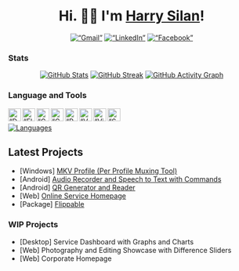 <h1 align="center"> Hi. 🙋‍♂️ I'm <a href="https://www.facebook.com/harlanx">Harry Silan</a>!</h1>
<!-- <h3 align="center">Front End Developer ● Graphic Designer ● Media Editor</h3> -->


[<p align="center"> <img alt=“Gmail” src="https://img.shields.io/badge/Gmail-D14836?style=for-the-badge&logo=gmail&logoColor=white" />][email]
[<img alt=“LinkedIn” src="https://img.shields.io/badge/LinkedIn-0077B5?style=for-the-badge&logo=linkedin&logoColor=white" />][linkedin]
[<img alt=“Facebook” src="https://img.shields.io/badge/Facebook-1877F2?style=for-the-badge&logo=facebook&logoColor=white" /></p>][facebook]
  

### Stats
[<p align="center"><img title="GitHub Stats" src="https://github-readme-stats.vercel.app/api?username=harlanx&theme=transparent&title_color=6EA343&text_color=9DC77A&icon_color=4A841A&border_radius=2.5&show_icons=true&hide_border=false&include_all_commits=true&count_private=true&hide_rank=true" />][readmestat]
[<img title="GitHub Streak" src="https://github-readme-streak-stats.herokuapp.com?user=harlanx&theme=transparent&date_format=M%20j%5B%2C%20Y%5D&card_width=380&fire=6EA343&ring=9DC77A&currStreakNum=6EA343&currStreakLabel=6EA343&sideLabels=4A841A&sideNums=9DC77A&dates=6EA343" />][readmestreak]
[<img title="GitHub Activity Graph" src="https://github-readme-activity-graph.vercel.app/graph?username=harlanx&bg_color=00000000&color=48a41a&line=9dc77a&point=6ea343&area=true&hide_border=true&area=false" /></p>][readmegraph]

### Language and Tools
[<img align="left" alt=“Dart” title="Dart Language" width="26px" src="https://www.vectorlogo.zone/logos/dartlang/dartlang-icon.svg" />][dart]
[<img align="left" alt=“Flutter” title="Flutter Framework" width="26px" src="https://www.vectorlogo.zone/logos/flutterio/flutterio-icon.svg" />][flutter]
[<img align="left" alt=“C++” title="C++" width="26px" src="https://upload.wikimedia.org/wikipedia/commons/1/18/ISO_C%2B%2B_Logo.svg" />][cplus]
[<img align="left" alt=“C#” title="C#" width="26px" src="https://cdn.worldvectorlogo.com/logos/c--4.svg" />][csharp]
[<img align="left" alt=“Python” title="Python" width="26px" src="https://upload.wikimedia.org/wikipedia/commons/c/c3/Python-logo-notext.svg" />][python]
[<img align="left" alt=“VSCode” title="Visual Studio Code" width="26px" src="https://upload.wikimedia.org/wikipedia/commons/9/9a/Visual_Studio_Code_1.35_icon.svg" />][vscode]
[<img align="left" alt=“VisualStudio” title="Visual Studio" width="26px" src="https://upload.wikimedia.org/wikipedia/commons/5/59/Visual_Studio_Icon_2019.svg" />][vs]
[<img align="left" alt=“Supabase” title="Supabase" width="26px" src="https://user-images.githubusercontent.com/78299538/127101051-b808247f-7bd0-4be8-ad19-351a2a2ab557.png "/>][supabase]<br/>
[<p align="left"><img alt="Languages" title="Most Used Languages" src="https://github-readme-stats.vercel.app/api/top-langs/?username=harlanx&theme=transparent&title_color=6EA343&text_color=9DC77A&layout=compact&langs_count=10"></p>][readmestat]


## Latest Projects
- [Windows] [MKV Profile (Per Profile Muxing Tool)](https://github.com/harlanx/mkv_profile)
- [Android] [Audio Recorder and Speech to Text with Commands](https://github.com/harlanx/voice_recorder_recognizer)
- [Android] [QR Generator and Reader](https://github.com/harlanx/qr_generator_reader)
- [Web] [Online Service Homepage](https://github.com/harlanx/online_service_homepage)
- [Package] [Flippable](https://github.com/harlanx/flippable)

### WIP Projects
- [Desktop] Service Dashboard with Graphs and Charts
- [Web] Photography and Editing Showcase with Difference Sliders
- [Web] Corporate Homepage

[linkedin]: https://www.linkedin.com/in/harry-silan-86b4b1215
[github]: https://github.com/harlanx
[facebook]: https://www.facebook.com/harlanx
[email]: mailto:silan.harry@gmail.com
[dart]: https://dart.dev
[flutter]: https://flutter.dev
[cplus]: https://docs.microsoft.com/en-us/cpp
[csharp]: https://docs.microsoft.com/en-us/dotnet
[python]: https://www.python.org/doc
[vscode]: https://code.visualstudio.com
[vs]: https://visualstudio.microsoft.com
[supabase]: https://supabase.io
[readmestat]: https://github.com/anuraghazra/github-readme-stats
[readmestreak]: https://git.io/streak-stats
[readmegraph]: https://github.com/ashutosh00710/github-readme-activity-graph
